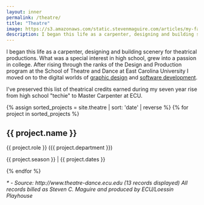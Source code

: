 ```yaml
---
layout: inner
permalink: /theatre/
title: "Theatre"
image: https://s3.amazonaws.com/static.stevenmaguire.com/articles/my-fair-lady.jpg
description: I began this life as a carpenter, designing and building scenery for theatrical productions.
---
```


<div class="col-sm-10 col-sm-offset-1">
    <p>I began this life as a carpenter, designing and building scenery for theatrical productions. What was a special interest in high school, grew into a passion in college. After rising through the ranks of the Design and Production program at the School of Theatre and Dance at East Carolina University I moved on to the digital worlds of <a href="/artwork">graphic design</a> and <a href="/open-source">software development</a>.</p>
    <p>I've preserved this list of theatrical credits earned during my seven year rise from high school "techie" to Master Carpenter at ECU.</p>
</div>
{% assign sorted_projects = site.theatre | sort: 'date' | reverse %}
{% for project in sorted_projects %}
<div class="col-sm-10 col-sm-offset-1 text-center">
    <div class="theatre project">
    <h2>{{ project.name }}</h2>
    <p>{{ project.role }} ({{ project.department }})</p>
    <p>{{ project.season }} | {{ project.dates }}</p>
    </div>
</div>
<script type="application/ld+json">
{
    "@context": "http://schema.org",
    "@type": "TheaterEvent",
    "name": "{{ project.name }}",
    "startDate": "{{ project.date }}",
    "workPerformed": {
        "@type": "CreativeWork",
        "name": "{{ project.name }}"
    },
    "contributor": {
        "@context": "http://schema.org",
        "@type": "Person",
        "image": "https://s3.amazonaws.com/static.stevenmaguire.com/headshot-201603.jpg",
        "jobTitle": "{{project.role}} ({{ project.department }})",
        "name": "{{site.title}}",
        "description": "{{project.role}} ({{ project.department }})"
    }
}
</script>
{% endfor %}
<div class="col-sm-10 col-sm-offset-1 text-center">
    <p><em>* - Source: http://www.theatre-dance.ecu.edu (13 records displayed) All records billed as Steven C. Maguire and produced by ECU/Loessin Playhouse</em></p>
</div>


